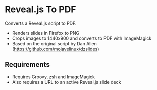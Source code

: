 # Reveal.js To PDF

Converts a Reveal.js script to PDF.

* Renders slides in Firefox to PNG
* Crops images to 1440x900 and converts to PDF with ImageMagick
* Based on the original script by Dan Allen (https://github.com/mojavelinux/dzslides)


## Requirements

* Requires Groovy, zsh and ImageMagick
* Also requires a URL to an active Reveal.js slide deck

